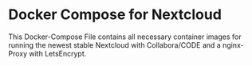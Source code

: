 # Docker Compose for Nextcloud
This Docker-Compose File contains all necessary container images for running the newest stable Nextcloud with Collabora/CODE and a nginx-Proxy with LetsEncrypt.